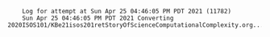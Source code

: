         Log for attempt at Sun Apr 25 04:46:05 PM PDT 2021 (11782)
        Sun Apr 25 04:46:05 PM PDT 2021 Converting 2020ISOS101/KBe21isos201retStoryOfScienceComputationalComplexity.org...
